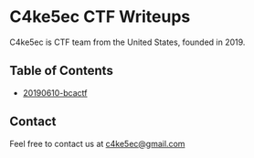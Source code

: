 # C4ke5ec CTF Writeups

C4ke5ec is CTF team from the United States, founded in 2019. 

## Table of Contents

- [20190610-bcactf](20190610-bcactf/)

## Contact
Feel free to contact us at c4ke5ec@gmail.com
